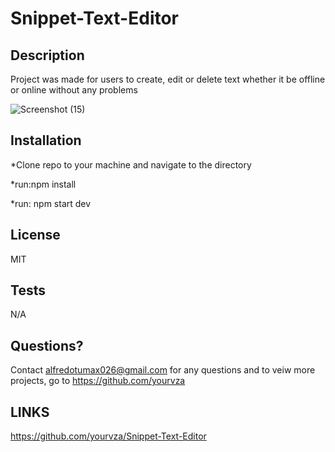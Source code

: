 # Snippet-Text-Editor

## Description

Project was made for users to create, edit or delete text whether it be offline or online without any problems

![Screenshot (15)](https://github.com/yourvza/Snippet-Text-Editor/assets/155742735/56d3b428-388f-49fd-bcdd-cf26fe0e2041)

## Installation

*Clone repo to your machine and navigate to the directory

*run:npm install

*run: npm start dev


## License

MIT

## Tests

N/A

## Questions?

Contact alfredotumax026@gmail.com for any questions and to veiw more projects, go to https://github.com/yourvza

## LINKS
https://github.com/yourvza/Snippet-Text-Editor
